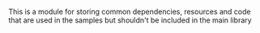 This is a module for storing common dependencies, resources and code that are used in the samples but shouldn't be included in the main library